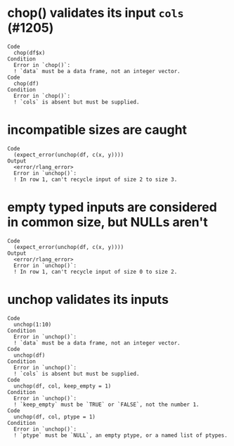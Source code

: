 # chop() validates its input `cols` (#1205)

    Code
      chop(df$x)
    Condition
      Error in `chop()`:
      ! `data` must be a data frame, not an integer vector.
    Code
      chop(df)
    Condition
      Error in `chop()`:
      ! `cols` is absent but must be supplied.

# incompatible sizes are caught

    Code
      (expect_error(unchop(df, c(x, y))))
    Output
      <error/rlang_error>
      Error in `unchop()`:
      ! In row 1, can't recycle input of size 2 to size 3.

# empty typed inputs are considered in common size, but NULLs aren't

    Code
      (expect_error(unchop(df, c(x, y))))
    Output
      <error/rlang_error>
      Error in `unchop()`:
      ! In row 1, can't recycle input of size 0 to size 2.

# unchop validates its inputs

    Code
      unchop(1:10)
    Condition
      Error in `unchop()`:
      ! `data` must be a data frame, not an integer vector.
    Code
      unchop(df)
    Condition
      Error in `unchop()`:
      ! `cols` is absent but must be supplied.
    Code
      unchop(df, col, keep_empty = 1)
    Condition
      Error in `unchop()`:
      ! `keep_empty` must be `TRUE` or `FALSE`, not the number 1.
    Code
      unchop(df, col, ptype = 1)
    Condition
      Error in `unchop()`:
      ! `ptype` must be `NULL`, an empty ptype, or a named list of ptypes.

